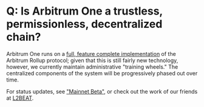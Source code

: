 # Q: Is Arbitrum One a trustless, permissionless, decentralized chain?

Arbitrum One runs on a [full, feature complete implementation](https://github.com/OffchainLabs/nitro) of the Arbitrum Rollup protocol; given that this is still fairly new technology, however, we currently maintain administrative "training wheels." The centralized components of the system will be progressively phased out over time. 

For status updates, see ["Mainnet Beta"](mainnet-beta), or check out the work of our friends at [L2BEAT](https://l2beat.com/scaling/risk/).